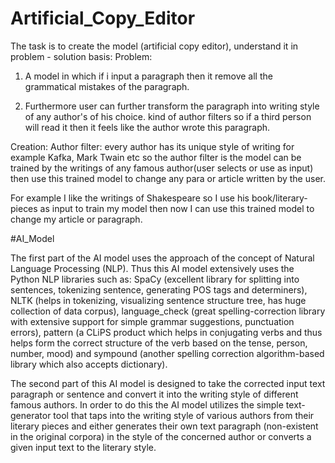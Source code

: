 # Artificial_Copy_Editor

The task is to create the model (artificial copy editor), understand it in problem - solution basis:
Problem: 
1)  A model in which if i input a paragraph then it remove all the grammatical mistakes of the paragraph.

2) Furthermore user can further transform the paragraph into writing style of any author's of his choice. kind of author filters so if a third person will read it then it feels like the author wrote this paragraph. 

Creation:
Author filter: every author has its unique style of writing for example Kafka, Mark Twain etc so the author filter is the model can be trained by the writings of any famous author(user selects or use as input) then use this trained model to change any para or article written by the user. 

For example I like the writings of Shakespeare so I use his book/literary-pieces as input to train my model then now I can use this trained model to change my article or paragraph. 


#AI_Model


The first part of the AI model uses the approach of the concept of Natural Language Processing (NLP). Thus this AI model extensively uses the Python NLP libraries such as: SpaCy (excellent library for splitting into sentences, tokenizing sentence, generating POS tags and determiners), NLTK (helps in tokenizing, visualizing sentence structure tree, has huge collection of data corpus), language_check (great spelling-correction library with extensive support for simple grammar suggestions, punctuation errors), pattern (a CLiPS product which helps in conjugating verbs and thus helps form the correct structure of the verb based on the tense, person, number, mood) and sympound (another spelling correction algorithm-based library which also accepts dictionary).

The second part of this AI model is designed to take the corrected input text paragraph or sentence and convert it into the writing style of different famous authors. In order to do this the AI model utilizes the simple text-generator tool that taps into the writing style of various authors from their literary pieces and either generates their own text paragraph (non-existent in the original corpora) in the style of the concerned author or converts a given input text to the literary style.
